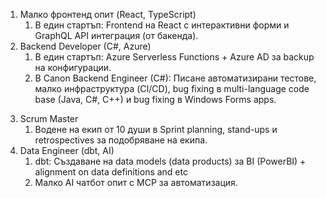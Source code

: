 1) Малко фронтенд опит (React, TypeScript)
	1) В един стартъп: Frontend на React с интерактивни форми и GraphQL API интеграция (от бакенда).
2) Backend Developer (C#, Azure)
	1) В един стартъп: Azure Serverless Functions + Azure AD за backup на конфигурации.
	2) В Canon Backend Engineer (C#): Писане автоматизирани тестове, малко инфраструктура (CI/CD), bug fixing в multi-language code base (Java, C#, C++) и bug fixing в Windows Forms apps.
3. Scrum Master
	1. Водене на екип от 10 души в Sprint planning, stand-ups и retrospectives за подобряване на екипа.
4. Data Engineer (dbt, AI)
	1. dbt: Създаване на data models (data products) за BI (PowerBI) + alignment on data definitions and etc
	2. Малко AI чатбот опит с MCP за автоматизация.